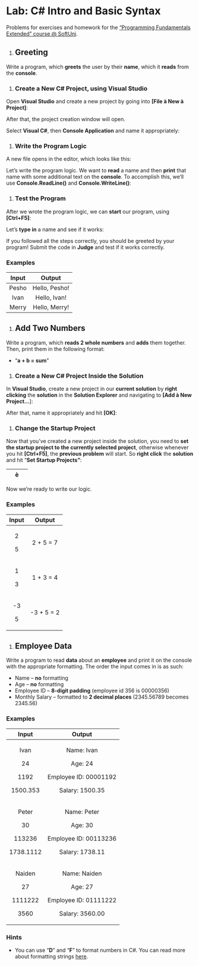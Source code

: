 ﻿
# **Lab: C# Intro and Basic Syntax**
Problems for exercises and homework for the [“Programming Fundamentals Extended” course @ SoftUni](https://softuni.bg/courses/programming-fundamentals).
1. ## **Greeting**
Write a program, which **greets** the user by their **name**, which it **reads** from the **console**.
1. ### **Create a New C# Project, using Visual Studio**
Open **Visual Studio** and create a new project by going into **[File à New à Project]**:

After that, the project creation window will open.

Select **Visual C#**, then **Console Application** and name it appropriately:

1. ### **Write the Program Logic**
A new file opens in the editor, which looks like this:



Let’s write the program logic. We want to **read** a name and then **print** that name with some additional text on the **console**. To accomplish this, we’ll use **Console.ReadLine()** and **Console.WriteLine()**:

1. ### **Test the Program**
After we wrote the program logic, we can **start** our program, using **[Ctrl+F5]**:

Let’s **type in** a name and see if it works:

If you followed all the steps correctly, you should be greeted by your program! Submit the code in **Judge** and test if it works correctly.

### **Examples**

|**Input**|**Output**|
| :-: | :-: |
|Pesho|Hello, Pesho!|
|Ivan|Hello, Ivan!|
|Merry|Hello, Merry!|
1. ## **Add Two Numbers**
Write a program, which **reads 2 whole numbers** and **adds** them together. Then, print them in the following format: 

- “**a + b = sum**”
1. ### **Create a New C# Project Inside the Solution**
In **Visual Studio**, create a new project in our **current solution** by **right clicking** the **solution** in the **Solution Explorer** and navigating to **[Add à New Project…**]:

After that, name it appropriately and hit **[OK]**:

1. ### **Change the Startup Project**
Now that you’ve created a new project inside the solution, you need to **set** **the startup project to the currently selected project**, otherwise whenever you hit **[Ctrl+F5]**, the **previous problem** will start. So **right click** the **solution** and hit “**Set Startup Projects”**:

| |è||
| :- | :- | :- |
Now we’re ready to write our logic.
### **Examples**

|**Input**|**Output**|
| :-: | :-: |
|<p>2</p><p>5</p>|2 + 5 = 7|
|<p>1</p><p>3</p>|1 + 3 = 4|
|<p>-3</p><p>5</p>|-3 + 5 = 2|
1. ## **Employee Data**
Write a program to read **data** about an **employee** and print it on the console with the appropriate formatting. The order the input comes in is as such:

- Name – **no** formatting
- Age – **no** formatting
- Employee ID – **8-digit padding** (employee id 356 is 00000356)
- Monthly Salary – formatted to **2 decimal places** (2345.56789 becomes 2345.56)
### **Examples**

|**Input**|**Output**|
| :-: | :-: |
|<p>Ivan</p><p>24</p><p>1192</p><p>1500\.353</p>|<p>Name: Ivan</p><p>Age: 24</p><p>Employee ID: 00001192</p><p>Salary: 1500.35</p>|
|<p>Peter</p><p>30</p><p>113236</p><p>1738\.1112</p>|<p>Name: Peter</p><p>Age: 30</p><p>Employee ID: 00113236</p><p>Salary: 1738.11</p>|
|<p>Naiden</p><p>27</p><p>1111222</p><p>3560</p>|<p>Name: Naiden</p><p>Age: 27</p><p>Employee ID: 01111222</p><p>Salary: 3560.00</p>|
### **Hints**
- You can use “**D**” and “**F**” to format numbers in C#. You can read more about formatting strings [here](https://msdn.microsoft.com/en-us/library/dwhawy9k\(v=vs.110\).aspx).

